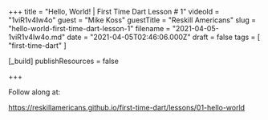 +++
title = "Hello, World! | First Time Dart Lesson # 1"
videoId = "1viR1v4Iw4o"
guest = "Mike Koss"
guestTitle = "Reskill Americans"
slug = "hello-world-first-time-dart-lesson-1"
filename = "2021-04-05-1viR1v4Iw4o.md"
date = "2021-04-05T02:46:06.000Z"
draft = false
tags = [ "first-time-dart" ]

[_build]
publishResources = false

+++

Follow along at:

https://reskillamericans.github.io/first-time-dart/lessons/01-hello-world
